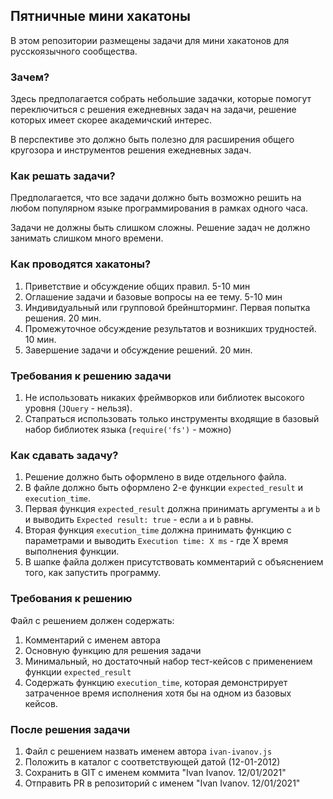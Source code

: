 ## Пятничные мини хакатоны

В этом репозитории размещены задачи для мини хакатонов для русскоязычного сообщества.

### Зачем?

Здесь предполагается собрать небольшие задачки, которые помогут переключиться с решения ежедневных задач на задачи, решение которых имеет скорее академичский интерес.

В перспективе это должно быть полезно для расширения общего кругозора и инструментов решения ежедневных задач.

### Как решать задачи?

Предполагается, что все задачи должно быть возможно решить на любом популярном языке программирования в рамках одного часа.

Задачи не должны быть слишком сложны. Решение задач не должно занимать слишком много времени.

### Как проводятся хакатоны?

1. Приветствие и обсуждение общих правил. 5-10 мин
2. Оглашение задачи и базовые вопросы на ее тему. 5-10 мин
3. Индивидуальный или групповой брейншторминг. Первая попытка решения. 20 мин.
4. Промежуточное обсуждение результатов и возникших трудностей. 10 мин.
5. Завершение задачи и обсуждение решений. 20 мин.

### Требования к решению задачи

1. Не использовать никаких фреймворков или библиотек высокого уровня (`JQuery` - нельзя).
2. Стапраться использовать только инструменты входящие в базовый набор библиотек языка (`require('fs')` - можно)

### Как сдавать задачу?

1. Решение должно быть оформлено в виде отдельного файла.
2. В файле должно быть оформлено 2-е функции `expected_result` и `execution_time`.
3. Первая функция `expected_result` должна принимать аргументы `a` и `b` и выводить `Expected result: true` - если `a` и `b` равны.
4. Вторая функция `execution_time` должна принимать функцию с параметрами и выводить `Execution time: X ms` - где X время выполнения функции.
5. В шапке файла должен присутствовать комментарий с объяснением того, как запустить программу.

### Требования к решению

Файл с решением должен содержать:

1. Комментарий с именем автора
2. Основную функцию для решения задачи
3. Минимальный, но достаточный набор тест-кейсов с применением функции `expected_result`
4. Содержать функцию `execution_time`, которая демонстрирует затраченное время исполнения хотя бы на одном из базовых кейсов.

### После решения задачи

1. Файл с решением назвать именем автора `ivan-ivanov.js`
2. Положить в каталог с соответствующей датой (12-01-2012)
3. Сохранить в GIT с именем коммита "Ivan Ivanov. 12/01/2021"
4. Отправить PR в репозиторий с именем "Ivan Ivanov. 12/01/2021"


